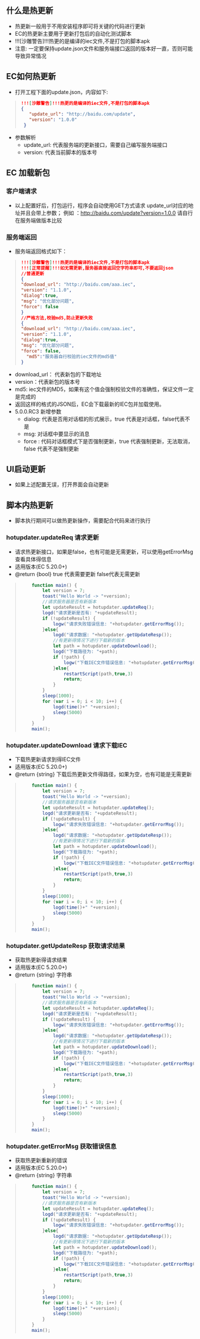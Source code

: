 ## 什么是热更新
- 热更新一般用于不用安装程序即可将关键的代码进行更新
- EC的热更新主要用于更新打包后的自动化测试脚本
- !!![沙雕警告]!!!热更的是编译的iec文件,不是打包的脚本apk
- 注意: 一定要保持update.json文件和服务端接口返回的版本好一直，否则可能导致异常情况

## EC如何热更新

- 打开工程下面的update.json，内容如下:

> ```json
>!!![沙雕警告]!!!热更的是编译的iec文件,不是打包的脚本apk
> {
>    "update_url": "http://baidu.com/update",
>    "version": "1.0.0"
>  }
> 
> ```

- 参数解析
    - update_url: 代表服务端的更新接口，需要自己编写服务端接口
    - version: 代表当前脚本的版本号

## EC 加载新包

### 客户端请求
- 以上配置好后，打包运行，程序会自动使用GET方式请求 update_url对应的地址并且会带上参数；
    例如 ：http://baidu.com/update?version=1.0.0   请自行在服务端做版本比较

### 服务端返回   
- 服务端返回格式如下：
> ```json
> !!![沙雕警告]!!!热更的是编译的iec文件,不是打包的脚本apk
> !!![正常提醒]!!!如无需更新,服务器直接返回空字符串即可,不要返回json
> //普通更新
> {
> "download_url": "http://baidu.com/aaa.iec",
> "version": "1.1.0",
> "dialog":true,
> "msg": "优化部分问题",
> "force": false
> }
> //严格方法,校验md5,防止更新失败
> {
> "download_url": "http://baidu.com/aaa.iec",
> "version": "1.1.0",
> "dialog":true,
> "msg": "优化部分问题",
> "force": false,
>   "md5":"服务器自行校验的iec文件的md5值"
> }
> 
> ```
- download_url： 代表新包的下载地址
- version：代表新包的版本号
- md5: iec文件的MD5，如果有这个值会强制校验文件的准确性，保证文件一定是完成的
- 返回这样的格式的JSON后，EC会下载最新的IEC包并加载使用。
- 5.0.0.RC3 新增参数
    - dialog: 代表是否用对话框的形式展示，true 代表是对话框，false代表不是
    - msg: 对话框中要显示的消息
    - force : 代码对话框模式下是否强制更新，true 代表强制更新，无法取消，false 代表不是强制更新

## UI启动更新

- 如果上述配置无误，打开界面会自动更新

## 脚本内热更新
- 脚本执行期间可以做热更新操作，需要配合代码来进行执行

### hotupdater.updateReq 请求更新

 * 请求热更新接口，如果是false，也有可能是无需更新，可以使用getErrorMsg查看具体得信息
 * 适用版本(EC 5.20.0+)
 * @return {bool} true 代表需要更新 false代表无需更新

> ```javascript
>     function main() {
>         let version = 7;
>         toast("Hello World -> "+version);
>         //请求服务器是否有新版本
>         let updateResult = hotupdater.updateReq();
>         logd("请求更新是否有: "+updateResult);
>         if (!updateResult) {
>             logw("请求失败错误信息: "+hotupdater.getErrorMsg());
>         }else{
>             logd("请求数据: "+hotupdater.getUpdateResp());
>             //有更新得情况下进行下载新的版本
>             let path = hotupdater.updateDownload();
>             logd("下载路径为: "+path);
>             if (!path) {
>                 logw("下载IEC文件错误信息: "+hotupdater.getErrorMsg());
>             }else{
>                 restartScript(path,true,3)
>                 return;
>             }
>         }
>         sleep(1000);
>         for (var i = 0; i < 10; i++) {
>             logd(time()+" "+version);
>             sleep(5000)
>         }
>     }
>     main();
> ```

### hotupdater.updateDownload 请求下载IEC

 * 下载热更新请求到得IEC文件
 * 适用版本(EC 5.20.0+)
 * @return {string} 下载后热更新文件得路径，如果为空，也有可能是无需更新

> ```javascript
>     function main() {
>         let version = 7;
>         toast("Hello World -> "+version);
>         //请求服务器是否有新版本
>         let updateResult = hotupdater.updateReq();
>         logd("请求更新是否有: "+updateResult);
>         if (!updateResult) {
>             logw("请求失败错误信息: "+hotupdater.getErrorMsg());
>         }else{
>             logd("请求数据: "+hotupdater.getUpdateResp());
>             //有更新得情况下进行下载新的版本
>             let path = hotupdater.updateDownload();
>             logd("下载路径为: "+path);
>             if (!path) {
>                 logw("下载IEC文件错误信息: "+hotupdater.getErrorMsg());
>             }else{
>                 restartScript(path,true,3)
>                 return;
>             }
>         }
>         sleep(1000);
>         for (var i = 0; i < 10; i++) {
>             logd(time()+" "+version);
>             sleep(5000)
>         }
>     }
>     main();
> ```



### hotupdater.getUpdateResp 获取请求结果

 * 获取热更新得请求结果
 * 适用版本(EC 5.20.0+)
 * @return {string} 字符串

> ```javascript
>     function main() {
>         let version = 7;
>         toast("Hello World -> "+version);
>         //请求服务器是否有新版本
>         let updateResult = hotupdater.updateReq();
>         logd("请求更新是否有: "+updateResult);
>         if (!updateResult) {
>             logw("请求失败错误信息: "+hotupdater.getErrorMsg());
>         }else{
>             logd("请求数据: "+hotupdater.getUpdateResp());
>             //有更新得情况下进行下载新的版本
>             let path = hotupdater.updateDownload();
>             logd("下载路径为: "+path);
>             if (!path) {
>                 logw("下载IEC文件错误信息: "+hotupdater.getErrorMsg());
>             }else{
>                 restartScript(path,true,3)
>                 return;
>             }
>         }
>         sleep(1000);
>         for (var i = 0; i < 10; i++) {
>             logd(time()+" "+version);
>             sleep(5000)
>         }
>     }
>     main();
> ```

### hotupdater.getErrorMsg 获取错误信息

 * 获取热更新重新的错误
 * 适用版本(EC 5.20.0+)
 * @return {string} 字符串

> ```javascript
>     function main() {
>         let version = 7;
>         toast("Hello World -> "+version);
>         //请求服务器是否有新版本
>         let updateResult = hotupdater.updateReq();
>         logd("请求更新是否有: "+updateResult);
>         if (!updateResult) {
>             logw("请求失败错误信息: "+hotupdater.getErrorMsg());
>         }else{
>             logd("请求数据: "+hotupdater.getUpdateResp());
>             //有更新得情况下进行下载新的版本
>             let path = hotupdater.updateDownload();
>             logd("下载路径为: "+path);
>             if (!path) {
>                 logw("下载IEC文件错误信息: "+hotupdater.getErrorMsg());
>             }else{
>                 restartScript(path,true,3)
>                 return;
>             }
>         }
>         sleep(1000);
>         for (var i = 0; i < 10; i++) {
>             logd(time()+" "+version);
>             sleep(5000)
>         }
>     }
>     main();
> ```